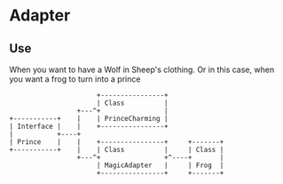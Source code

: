 # Adapter
## Use
When you want to have a Wolf in Sheep's clothing. Or in this case, when you want a frog to turn into a prince
```
                      +----------------+
                      | Class          |
                 +---^+                |
+-----------+    |    | PrinceCharming |
| Interface |    |    +----------------+
|           +----+
| Prince    |    |    +----------------+     +-------+
+-----------+    |    | Class          |     | Class |
                 +---^+                +^----+       |
                      | MagicAdapter   |     | Frog  |
                      +----------------+     +-------+
```
